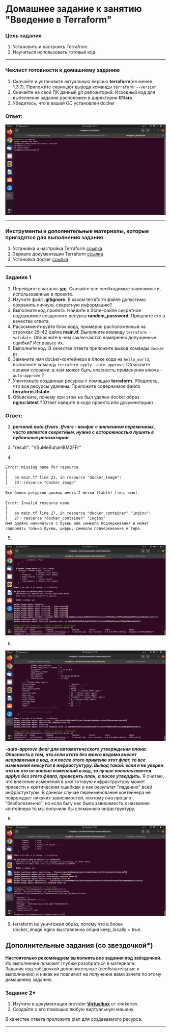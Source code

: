 # Домашнее задание к занятию "Введение в Terraform"

### Цель задания

1. Установить и настроить Terrafrom.
2. Научиться использовать готовый код.

------

### Чеклист готовности к домашнему заданию

1. Скачайте и установите актуальную версию **terraform**(не менее 1.3.7). Приложите скриншот вывода команды ```terraform --version```
2. Скачайте на свой ПК данный git репозиторий. Исходный код для выполнения задания расположен в директории **01/src**.
3. Убедитесь, что в вашей ОС установлен docker

### Ответ:

![Imagealt](https://github.com/IvanSKorobkov/homework/blob/main/%D0%A1%D0%BD%D0%B8%D0%BC%D0%BE%D0%BA%20%D1%8D%D0%BA%D1%80%D0%B0%D0%BD%D0%B0%20%D0%BE%D1%82%202023-03-25%2020-12-18.png)

------

### Инструменты и дополнительные материалы, которые пригодятся для выполнения задания

1. Установка и настройка Terraform  [ссылка](https://cloud.yandex.ru/docs/tutorials/infrastructure-management/terraform-quickstart#from-yc-mirror)
2. Зеркало документации Terraform  [ссылка](https://registry.tfpla.net/browse/providers) 
3. Установка docker [ссылка](https://docs.docker.com/engine/install/ubuntu/) 
------

### Задание 1

1. Перейдите в каталог [**src**](https://github.com/netology-code/ter-homeworks/tree/main/01/src). Скачайте все необходимые зависимости, использованные в проекте. 
2. Изучите файл **.gitignore**. В каком terraform файле допустимо сохранить личную, секретную информацию?
3. Выполните код проекта. Найдите  в State-файле секретное содержимое созданного ресурса **random_password**. Пришлите его в качестве ответа.
4. Раскомментируйте блок кода, примерно расположенный на строчках 29-42 файла **main.tf**.
Выполните команду ```terraform -validate```. Объясните в чем заключаются намеренно допущенные ошибки? Исправьте их.
5. Выполните код. В качестве ответа приложите вывод команды ```docker ps```
6. Замените имя docker-контейнера в блоке кода на ```hello_world```, выполните команду ```terraform apply -auto-approve```.
Объясните своими словами, в чем может быть опасность применения ключа  ```-auto-approve``` ? 
8. Уничтожьте созданные ресурсы с помощью **terraform**. Убедитесь, что все ресурсы удалены. Приложите содержимое файла **terraform.tfstate**. 
9. Объясните, почему при этом не был удален docker образ **nginx:latest** ?(Ответ найдите в коде проекта или документации)

### Ответ:

2. ***personal.auto.tfvars
.tfvars - конфиг с значением переменных, часто является секретным, нужно с осторожностью пушить в публичные репозитарии***
3. "result": "VSuMeBuhaHBM2FFr"

4.
```
Error: Missing name for resource
│ 
│   on main.tf line 23, in resource "docker_image":
│   23: resource "docker_image"
------
Все блоки ресурсов должны иметь 2 метки (lable) (тип, имя).

Error: Invalid resource name
│ 
│   on main.tf line 27, in resource "docker_container" "1nginx":
│   27: resource "docker_container" "1nginx" 
Имя должно начинаться с буквы или символа подчеркивания и может содержать только буквы, цифры, символы подчеркивания и тире.
```
5.
![Imagealt](https://github.com/IvanSKorobkov/homework/blob/main/%D0%A1%D0%BD%D0%B8%D0%BC%D0%BE%D0%BA%20%D1%8D%D0%BA%D1%80%D0%B0%D0%BD%D0%B0%20%D0%BE%D1%82%202023-03-25%2021-19-28.png)

6. 
![Imagealt](https://github.com/IvanSKorobkov/homework/blob/main/%D0%A1%D0%BD%D0%B8%D0%BC%D0%BE%D0%BA%20%D1%8D%D0%BA%D1%80%D0%B0%D0%BD%D0%B0%20%D0%BE%D1%82%202023-03-25%2021-30-45.png)

***-auto-approve флаг для автоматического утверждения плана. Опасность в том, что если ктото без моего ведома внесет исправления в код, а я после этого применю этот флаг, то все изменения внесутся в инфрастуктуру. Вывод такой: если я не уверен что ни кто не вносил изменений в код, то лучше воспользовотся applye без этого флага, проверить план, а после утвердить.***
Я считаю, что внесение изменений в уже готовую инфраструктуру может привести к критическим ошибкам и как результат "падению" всей инфрастуктуры. В данном случае переименование контейнера не повреждает никаких зависимостей, поэтому оно прошло "безболезненно", но если бы у нас была зависимость к названию контейнера то мы получили бы сломанную инфаструктуру. 

8. 
![Imagealt](https://github.com/IvanSKorobkov/homework/blob/main/%D0%A1%D0%BD%D0%B8%D0%BC%D0%BE%D0%BA%20%D1%8D%D0%BA%D1%80%D0%B0%D0%BD%D0%B0%20%D0%BE%D1%82%202023-03-26%2019-52-37.png)

9. terraform не уничтожил образ, потому что в блоке docker_image.nginx выставленна опция keep_locally = true.

## Дополнительные задания (со звездочкой*)

**Настоятельно рекомендуем выполнять все задания под звёздочкой.**   Их выполнение поможет глубже разобраться в материале.   
Задания под звёздочкой дополнительные (необязательные к выполнению) и никак не повлияют на получение вами зачета по этому домашнему заданию. 

### Задание 2*

1. Изучите в документации provider [**Virtualbox**](https://registry.tfpla.net/providers/shekeriev/virtualbox/latest/docs/overview/index) от 
shekeriev.
2. Создайте с его помощью любую виртуальную машину.

В качестве ответа приложите plan для создаваемого ресурса.

------
